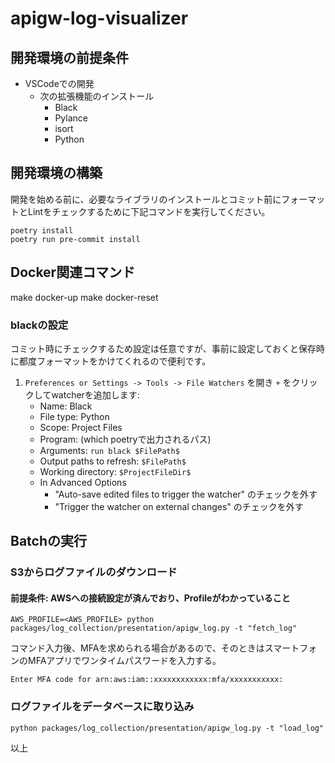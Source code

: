 # apigw-log-visualizer

## 開発環境の前提条件

- VSCodeでの開発
  - 次の拡張機能のインストール
    - Black
    - Pylance
    - isort
    - Python

## 開発環境の構築

開発を始める前に、必要なライブラリのインストールとコミット前にフォーマットとLintをチェックするために下記コマンドを実行してください。

```shell: terminal
poetry install
poetry run pre-commit install
```

## Docker関連コマンド

make docker-up
make docker-reset

### blackの設定

コミット時にチェックするため設定は任意ですが、事前に設定しておくと保存時に都度フォーマットをかけてくれるので便利です。

1. `Preferences or Settings -> Tools -> File Watchers` を開き `+` をクリックしてwatcherを追加します:
   - Name: Black
   - File type: Python
   - Scope: Project Files
   - Program: (which poetryで出力されるパス)
   - Arguments: `run black $FilePath$`
   - Output paths to refresh: `$FilePath$`
   - Working directory: `$ProjectFileDir$`
   - In Advanced Options
     - "Auto-save edited files to trigger the watcher" のチェックを外す
     - "Trigger the watcher on external changes" のチェックを外す

## Batchの実行

### S3からログファイルのダウンロード

#### 前提条件: AWSへの接続設定が済んでおり、Profileがわかっていること

```shell: terminal
AWS_PROFILE=<AWS_PROFILE> python packages/log_collection/presentation/apigw_log.py -t "fetch_log"
```

コマンド入力後、MFAを求められる場合があるので、そのときはスマートフォンのMFAアプリでワンタイムパスワードを入力する。

```shell: terminal
Enter MFA code for arn:aws:iam::xxxxxxxxxxxx:mfa/xxxxxxxxxxx:
```

### ログファイルをデータベースに取り込み

```shell: terminal
python packages/log_collection/presentation/apigw_log.py -t "load_log"
```

以上
